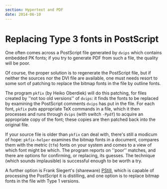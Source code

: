 ```yaml
---
section: Hypertext and PDF
date: 2014-06-10
---
```

# Replacing Type 3 fonts in PostScript

One often comes across a PostScript file generated by
`dvips` which contains embedded PK fonts; if you try
to generate PDF from such a file, the quality will be poor.

Of course, the proper solution is to regenerate the PostScript file,
but if neither the sources nor the DVI file are available, one
must needs resort to some sort of patching to replace the bitmap fonts
in the file by outline fonts.

The program `pkfix` (by Heiko Oberdiek) will do this
patching, for files created by ''not too old versions'' of
`dvips`: it finds the fonts to be replaced by examining the
PostScript comments `dvips` has put in the file.  For each
font, `pkfix` puts appropriate TeX commands in a file,
which it then processes and runs through `dvips` (with switch
`-Ppdf`) to acquire an appropriate copy of the font; these copies are
then patched back into the original file.

If your source file is older than `pkfix` can deal with,
there's still a modicum of hope: `pkfix-helper` examines the
bitmap fonts in a document, compares them with the metric
(`tfm`) fonts on your system and comes to a view of which
font might be which.  The program reports on ''poor'' matches, and
there are options for confirming, or replacing, its guesses.  The
technique (which sounds implausible) is successful enough to be worth
a try.

A further option is Frank Siegert's (shareware)
[PStill](http://www.pstill.com), which is capable of processing
the PostScript it is distilling, and one option is to replace bitmap fonts
in the file with Type&nbsp;1 versions.

